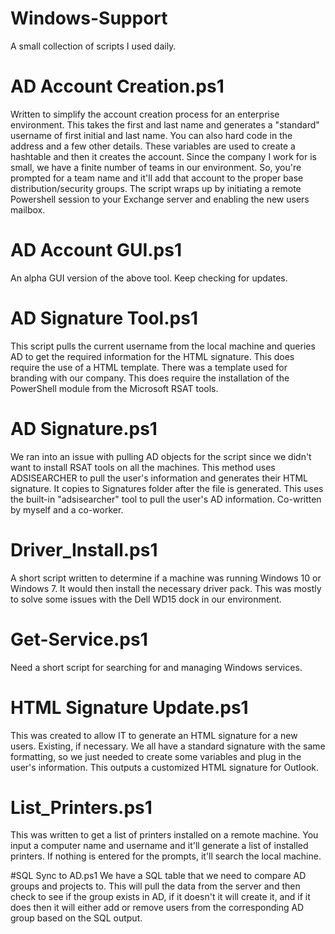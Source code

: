 # Windows-Support
A small collection of scripts I used daily. 

# AD Account Creation.ps1
Written to simplify the account creation process for an enterprise environment. This takes the first and last name and generates a "standard" username of first initial and last name. You can also hard code in the address and a few other details. These variables are used to create a hashtable and then it creates the account. Since the company I work for is small, we have a finite number of teams in our environment. So, you're prompted for a team name and it'll add that account to the proper base distribution/security groups. The script wraps up by initiating a remote Powershell session to your Exchange server and enabling the new users mailbox. 

# AD Account GUI.ps1
An alpha GUI version of the above tool. Keep checking for updates. 

# AD Signature Tool.ps1
This script pulls the current username from the local machine and queries AD to get the required information for the HTML signature. This does require the use of a HTML template. There was a template used for branding with our company. This does require the installation of the PowerShell module from the Microsoft RSAT tools.

# AD Signature.ps1
We ran into an issue with pulling AD objects for the script since we didn't want to install RSAT tools on all the machines. This method uses ADSISEARCHER to pull the user's information and generates their HTML signature. It copies to Signatures folder after the file is generated. This uses the built-in "adsisearcher" tool to pull the user's AD information. Co-written by myself and a co-worker.

# Driver_Install.ps1
A short script written to determine if a machine was running Windows 10 or Windows 7. It would then install the necessary driver pack. This was mostly to solve some issues with the Dell WD15 dock in our environment. 

# Get-Service.ps1
Need a short script for searching for and managing Windows services. 

# HTML Signature Update.ps1
This was created to allow IT to generate an HTML signature for a new users. Existing, if necessary. We all have a standard signature with the same formatting, so we just needed to create some variables and plug in the user's information. This outputs a customized HTML signature for Outlook. 

# List_Printers.ps1
This was written to get a list of printers installed on a remote machine. You input a computer name and username and it'll generate a list of installed printers. If nothing is entered for the prompts, it'll search the local machine. 

#SQL Sync to AD.ps1
We have a SQL table that we need to compare AD groups and projects to. This will pull the data from the server and then check to see if the group exists in AD, if it doesn't it will create it, and if it does then it will either add or remove users from the corresponding AD group based on the SQL output.
